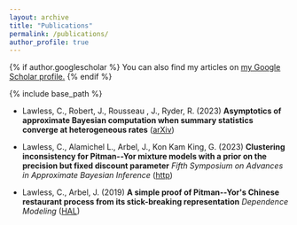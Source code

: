 ```yaml
---
layout: archive
title: "Publications"
permalink: /publications/
author_profile: true
---
```



{% if author.googlescholar %}
  You can also find my articles on <u><a href="{{author.googlescholar}}">my Google Scholar profile</a>.</u>
{% endif %}

{% include base_path %}

* Lawless, C., Robert, J., Rousseau , J., Ryder, R. (2023)
**Asymptotics of approximate Bayesian computation when summary statistics converge at heterogeneous rates**
([arXiv](https://arxiv.org/abs/2311.10080))

* Lawless, C., Alamichel L., Arbel, J., Kon Kam King, G. (2023)
**Clustering inconsistency for Pitman--Yor mixture models with a prior on the precision but fixed discount parameter**
*Fifth Symposium on Advances in Approximate Bayesian Inference* ([http](https://openreview.net/forum?id=r9CvCsfkfPW))

* Lawless, C., Arbel, J. (2019)
**A simple proof of Pitman--Yor's Chinese restaurant process from its stick-breaking representation**
*Dependence Modeling* ([HAL](https://hal.science/hal-01950653))





